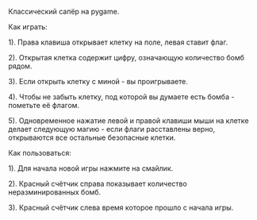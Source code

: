 Классический сапёр на pygame.


Как играть:

1). Права клавиша открывает клетку на поле, левая ставит флаг.

2). Открытая клетка содержит цифру, означающую количество бомб рядом.

3). Если открыть клетку с миной - вы проигрываете.

4). Чтобы не забыть клетку, под которой вы думаете есть бомба - пометьте её флагом.

5). Одновременное нажатие левой и правой клавиши мыши на клетке делает следующую магию - если флаги расставлены верно, открываются все остальные безопасные клетки.


Как пользоваться:

1). Для начала новой игры нажмите на смайлик.

2). Красный счётчик справа показывает количество неразминированных бомб.

3). Красный счётчик слева время которое прошло с начала игры.
